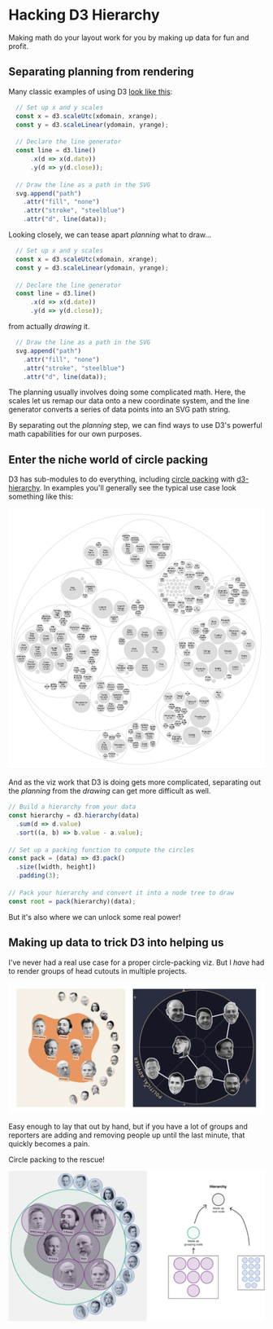 # Hacking D3 Hierarchy

Making math do your layout work for you by making up data for fun and profit.

## Separating planning from rendering

Many classic examples of using D3 [look like this][d3-line-example]:

```js
  // Set up x and y scales
  const x = d3.scaleUtc(xdomain, xrange);
  const y = d3.scaleLinear(ydomain, yrange);

  // Declare the line generator
  const line = d3.line()
      .x(d => x(d.date))
      .y(d => y(d.close));

  // Draw the line as a path in the SVG
  svg.append("path")
    .attr("fill", "none")
    .attr("stroke", "steelblue")
    .attr("d", line(data));
```

Looking closely, we can tease apart _planning_ what to draw...

```js
  // Set up x and y scales
  const x = d3.scaleUtc(xdomain, xrange);
  const y = d3.scaleLinear(ydomain, yrange);

  // Declare the line generator
  const line = d3.line()
      .x(d => x(d.date))
      .y(d => y(d.close));
```

from actually _drawing_ it.

```js
  // Draw the line as a path in the SVG
  svg.append("path")
    .attr("fill", "none")
    .attr("stroke", "steelblue")
    .attr("d", line(data));
```

The planning usually involves doing some complicated math. Here, the scales let
us remap our data onto a new coordinate system, and the line generator converts
a series of data points into an SVG path string.

By separating out the _planning_ step, we can find ways to use D3's powerful
math capabilities for our own purposes.

## Enter the niche world of circle packing

D3 has sub-modules to do everything, including [circle
packing](https://en.wikipedia.org/wiki/Circle_packing) with [d3-hierarchy][].
In examples you'll generally see the typical use case look something like this:

![Circle packing](./images/circle-pack.png)

And as the viz work that D3 is doing gets more complicated, separating out the
_planning_ from the _drawing_ can get more difficult as well.

```js
// Build a hierarchy from your data
const hierarchy = d3.hierarchy(data)
  .sum(d => d.value)
  .sort((a, b) => b.value - a.value);

// Set up a packing function to compute the circles
const pack = (data) => d3.pack()
  .size([width, height])
  .padding(3);

// Pack your hierarchy and convert it into a node tree to draw
const root = pack(hierarchy)(data);
```

But it's also where we can unlock some real power!

## Making up data to trick D3 into helping us

I've never had a real use case for a proper circle-packing viz. But I _have_
had to render groups of head cutouts in multiple projects.

![Politico head blobs](./images/blob-diptych.png)

Easy enough to lay that out by hand, but if you have a lot of groups and
reporters are adding and removing people up until the last minute, that quickly
becomes a pain.

Circle packing to the rescue!

![McCarthy head blobs circle packing](./images/mccarthy-circle-pack.png)

[d3-hierarchy]: https://d3js.org/d3-hierarchy
[d3-pack-example]: https://observablehq.com/@d3/pack-component
[d3-line-example]: https://observablehq.com/@d3/line-chart/2
